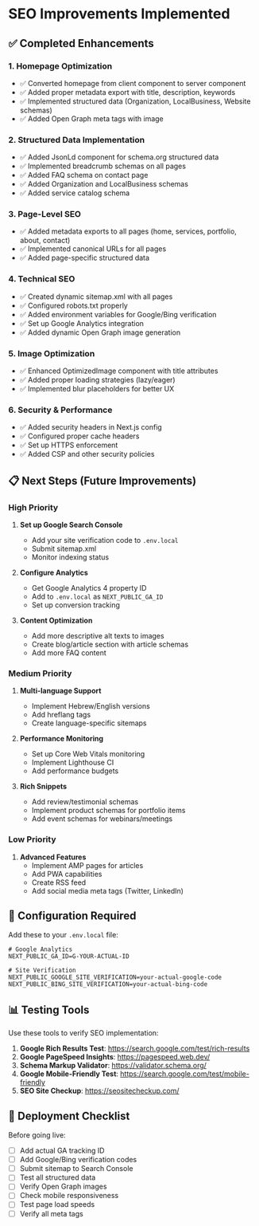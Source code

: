 # SEO Improvements Implemented

## ✅ Completed Enhancements

### 1. Homepage Optimization
- ✅ Converted homepage from client component to server component
- ✅ Added proper metadata export with title, description, keywords
- ✅ Implemented structured data (Organization, LocalBusiness, Website schemas)
- ✅ Added Open Graph meta tags with image

### 2. Structured Data Implementation
- ✅ Added JsonLd component for schema.org structured data
- ✅ Implemented breadcrumb schemas on all pages
- ✅ Added FAQ schema on contact page
- ✅ Added Organization and LocalBusiness schemas
- ✅ Added service catalog schema

### 3. Page-Level SEO
- ✅ Added metadata exports to all pages (home, services, portfolio, about, contact)
- ✅ Implemented canonical URLs for all pages
- ✅ Added page-specific structured data

### 4. Technical SEO
- ✅ Created dynamic sitemap.xml with all pages
- ✅ Configured robots.txt properly
- ✅ Added environment variables for Google/Bing verification
- ✅ Set up Google Analytics integration
- ✅ Added dynamic Open Graph image generation

### 5. Image Optimization
- ✅ Enhanced OptimizedImage component with title attributes
- ✅ Added proper loading strategies (lazy/eager)
- ✅ Implemented blur placeholders for better UX

### 6. Security & Performance
- ✅ Added security headers in Next.js config
- ✅ Configured proper cache headers
- ✅ Set up HTTPS enforcement
- ✅ Added CSP and other security policies

## 📋 Next Steps (Future Improvements)

### High Priority
1. **Set up Google Search Console**
   - Add your site verification code to `.env.local`
   - Submit sitemap.xml
   - Monitor indexing status

2. **Configure Analytics**
   - Get Google Analytics 4 property ID
   - Add to `.env.local` as `NEXT_PUBLIC_GA_ID`
   - Set up conversion tracking

3. **Content Optimization**
   - Add more descriptive alt texts to images
   - Create blog/article section with article schemas
   - Add more FAQ content

### Medium Priority
1. **Multi-language Support**
   - Implement Hebrew/English versions
   - Add hreflang tags
   - Create language-specific sitemaps

2. **Performance Monitoring**
   - Set up Core Web Vitals monitoring
   - Implement Lighthouse CI
   - Add performance budgets

3. **Rich Snippets**
   - Add review/testimonial schemas
   - Implement product schemas for portfolio items
   - Add event schemas for webinars/meetings

### Low Priority
1. **Advanced Features**
   - Implement AMP pages for articles
   - Add PWA capabilities
   - Create RSS feed
   - Add social media meta tags (Twitter, LinkedIn)

## 🔧 Configuration Required

Add these to your `.env.local` file:

```env
# Google Analytics
NEXT_PUBLIC_GA_ID=G-YOUR-ACTUAL-ID

# Site Verification
NEXT_PUBLIC_GOOGLE_SITE_VERIFICATION=your-actual-google-code
NEXT_PUBLIC_BING_SITE_VERIFICATION=your-actual-bing-code
```

## 📊 Testing Tools

Use these tools to verify SEO implementation:

1. **Google Rich Results Test**: https://search.google.com/test/rich-results
2. **Google PageSpeed Insights**: https://pagespeed.web.dev/
3. **Schema Markup Validator**: https://validator.schema.org/
4. **Google Mobile-Friendly Test**: https://search.google.com/test/mobile-friendly
5. **SEO Site Checkup**: https://seositecheckup.com/

## 🚀 Deployment Checklist

Before going live:
- [ ] Add actual GA tracking ID
- [ ] Add Google/Bing verification codes
- [ ] Submit sitemap to Search Console
- [ ] Test all structured data
- [ ] Verify Open Graph images
- [ ] Check mobile responsiveness
- [ ] Test page load speeds
- [ ] Verify all meta tags
